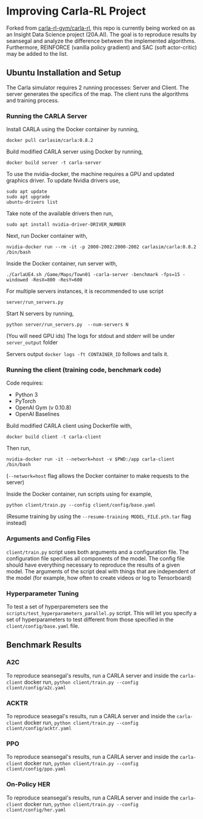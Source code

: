 # Improving Carla-RL Project
Forked from [carla-rl-gym/carla-rl](https://github.com/carla-rl-gym/carla-rl), this repo is currently being worked on as an Insight Data Science project (20A.AI). The goal is to reproduce results by seansegal and analyze the difference between the implemented algorithms. Furthermore, REINFORCE (vanilla policy gradient) and SAC (soft actor-critic) may be added to the list.


## Ubuntu Installation and Setup
The Carla simulator requires 2 running processes: Server and Client. The server generates the specifics of the map. The client runs the algorithms and training process.

### Running the CARLA Server
Install CARLA using the Docker container by running,
```
docker pull carlasim/carla:0.8.2
```

Build modified CARLA server using Docker by running,
```
docker build server -t carla-server
```

To use the nvidia-docker, the machine requires a GPU and updated graphics driver.
To update Nvidia drivers use,
```
sudo apt update
sudo apt upgrade
ubuntu-drivers list
```
Take note of the available drivers then run,
```
sudo apt install nvidia-driver-DRIVER_NUMBER
```

Next, run Docker container with,
```
nvidia-docker run --rm -it -p 2000-2002:2000-2002 carlasim/carla:0.8.2 /bin/bash
```

Inside the Docker container, run server with,
```
./CarlaUE4.sh /Game/Maps/Town01 -carla-server -benchmark -fps=15 -windowed -ResX=800 -ResY=600
```

For multiple servers instances, it is recommended to use script 
```
server/run_servers.py
```
Start N servers by running,
```
python server/run_servers.py  --num-servers N
```
(You will need GPU ids)
The logs for stdout and stderr will be under `server_output` folder

Servers output `docker logs -ft CONTAINER_ID` follows and tails it.

### Running the client (training code, benchmark code)
Code requires:
* Python 3
* PyTorch
* OpenAI Gym (v 0.10.8)
* OpenAI Baselines

Build modified CARLA client using Dockerfile with,
```
docker build client -t carla-client
```

Then run,
```
nvidia-docker run -it --network=host -v $PWD:/app carla-client /bin/bash
```
(`--network=host` flag allows the Docker container to make requests to the server)

Inside the Docker container, run scripts using for example,
```
python client/train.py --config client/config/base.yaml
```
(Resume training by using the `--resume-training MODEL_FILE.pth.tar` flag instead)

### Arguments and Config Files
`client/train.py` script uses both arguments and a configuration file. The configuration file specifies all components of the model. The config file should have everything necessary to reproduce the results of a given model. The arguments of the script deal with things that are independent of the model (for example, how often to create videos or log to Tensorboard)

### Hyperparameter Tuning
To test a set of hyperparemeters see the `scripts/test_hyperparameters_parallel.py` script. This will let you specify a set of hyperparameters to test different from those specified in the `client/config/base.yaml` file.


## Benchmark Results

### A2C
To reproduce seansegal's results, run a CARLA server and inside the `carla-client` docker run,
`python client/train.py --config client/config/a2c.yaml`

### ACKTR
To reproduce seasegal's results, run a CARLA server and inside the `carla-client` docker run,
`python client/train.py --config client/config/acktr.yaml`

### PPO
To reproduce seansegal's results, run a CARLA server and inside the `carla-client` docker run,
`python client/train.py --config client/config/ppo.yaml`

### On-Policy HER
To reproduce seansegal's results, run a CARLA server and inside the `carla-client` docker run,
`python client/train.py --config client/config/her.yaml`
